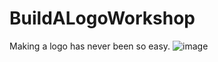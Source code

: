 # BuildALogoWorkshop
Making a logo has never been so easy.
![image](https://github.com/user-attachments/assets/8c51bfbf-1f37-41dd-94b8-07449789536c)
